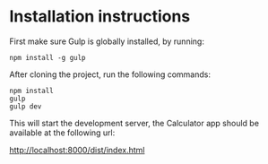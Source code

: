 # Installation instructions

First make sure Gulp is globally installed, by running:

    npm install -g gulp

After cloning the project, run the following commands:

    npm install
    gulp
    gulp dev
    
This will start the development server, the Calculator app should be available at the following url:

[http://localhost:8000/dist/index.html](http://localhost:8000/dist/index.html)
